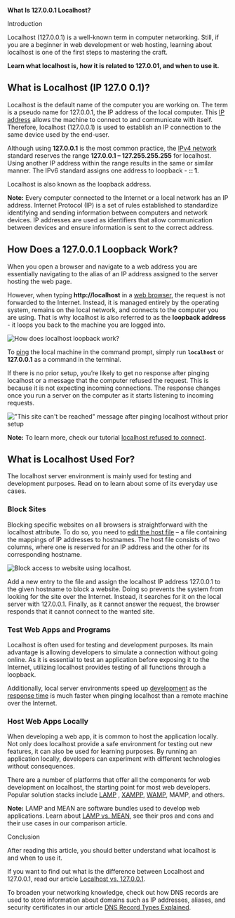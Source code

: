 **What Is 127.0.0.1 Localhost?**

Introduction

Localhost (127.0.0.1) is a well-known term in computer networking. Still, if you are a beginner in web development or web hosting, learning about localhost is one of the first steps to mastering the craft.

**Learn what localhost is, how it is related to 127.0.01, and when to use it.**



## **What is Localhost (IP 127.0 0.1)?**

Localhost is the default name of the computer you are working on. The term is a pseudo name for 127.0.0.1, the IP address of the local computer. This [IP address](https://phoenixnap.com/glossary/what-is-an-ip-address) allows the machine to connect to and communicate with itself. Therefore, localhost (127.0.0.1) is used to establish an IP connection to the same device used by the end-user.

Although using **127.0.0.1** is the most common practice, the [IPv4 network](https://phoenixnap.com/blog/ipv4-vs-ipv6) standard reserves the range **127.0.0.1 – 127.255.255.255** for localhost. Using another IP address within the range results in the same or similar manner. The IPv6 standard assigns one address to loopback - **:: 1**.

Localhost is also known as the loopback address.

**Note:** Every computer connected to the Internet or a local network has an IP address. Internet Protocol (IP) is a set of rules established to standardize identifying and sending information between computers and network devices. IP addresses are used as identifiers that allow communication between devices and ensure information is sent to the correct address.

## How Does a 127.0.0.1 Loopback Work?

When you open a browser and navigate to a web address you are essentially navigating to the alias of an IP address assigned to the server hosting the web page.

However, when typing **http://localhost** in a [web browser](https://phoenixnap.com/glossary/web-browser-definition), the request is not forwarded to the Internet. Instead, it is managed entirely by the operating system, remains on the local network, and connects to the computer you are using. That is why localhost is also referred to as the **loopback address** - it loops you back to the machine you are logged into.

![How does localhost loopback work?](https://phoenixnap.com/kb/wp-content/uploads/2022/02/how-does-loopback-work.png)

To [ping](https://phoenixnap.com/glossary/what-is-ping) the local machine in the command prompt, simply run **`localhost`** or **127.0.0.1** as a command in the terminal.

If there is no prior setup, you’re likely to get no response after pinging localhost or a message that the computer refused the request. This is because it is not expecting incoming connections. The response changes once you run a server on the computer as it starts listening to incoming requests.

!["This site can't be reached" message after pinging localhost without prior setup](https://phoenixnap.com/kb/wp-content/uploads/2022/02/localhost-refused-to-connect.png)

**Note:** To learn more, check our tutorial [localhost refused to connect](https://phoenixnap.com/kb/localhost-refused-to-connect).

## What is Localhost Used For?

The localhost server environment is mainly used for testing and development purposes. Read on to learn about some of its everyday use cases.

### Block Sites

Blocking specific websites on all browsers is straightforward with the localhost attribute. To do so, you need to [edit the host file](https://phoenixnap.com/kb/how-to-edit-hosts-file-in-windows-mac-or-linux) – a file containing the mappings of IP addresses to hostnames. The host file consists of two columns, where one is reserved for an IP address and the other for its corresponding hostname.

![Block access to website using localhost.](https://phoenixnap.com/kb/wp-content/uploads/2022/02/use-localhost-to-block-website.png)

Add a new entry to the file and assign the localhost IP address 127.0.0.1 to the given hostname to block a website. Doing so prevents the system from looking for the site over the Internet. Instead, it searches for it on the local server with 127.0.0.1. Finally, as it cannot answer the request, the browser responds that it cannot connect to the wanted site.

### Test Web Apps and Programs

Localhost is often used for testing and development purposes. Its main advantage is allowing developers to simulate a connection without going online. As it is essential to test an application before exposing it to the Internet, utilizing localhost provides testing of all functions through a loopback.

Additionally, local server environments speed up [development](https://phoenixnap.com/blog/software-development-life-cycle) as the [response time](https://phoenixnap.com/glossary/response-time/) is much faster when pinging localhost than a remote machine over the Internet.

### Host Web Apps Locally

When developing a web app, it is common to host the application locally. Not only does localhost provide a safe environment for testing out new features, it can also be used for learning purposes. By running an application locally, developers can experiment with different technologies without consequences.

There are a number of platforms that offer all the components for web development on localhost, the starting point for most web developers. Popular solution stacks include [LAMP](https://phoenixnap.com/kb/what-is-a-lamp-stack) , [XAMPP](https://phoenixnap.com/kb/how-to-install-xampp-on-ubuntu), [WAMP](https://phoenixnap.com/glossary/what-is-wamp), MAMP, and others.

**Note:** LAMP and MEAN are software bundles used to develop web applications. Learn about [LAMP vs. MEAN](https://phoenixnap.com/kb/mean-vs-lamp), see their pros and cons and their use cases in our comparison article.

Conclusion

After reading this article, you should better understand what localhost is and when to use it.

If you want to find out what is the difference between Localhost and 127.0.0.1, read our article [Localhost vs. 127.0.0.1](https://phoenixnap.com/kb/localhost-vs-127-0-0-1).

To broaden your networking knowledge, check out how DNS records are used to store information about domains such as IP addresses, aliases, and security certificates in our article [DNS Record Types Explained](https://phoenixnap.com/kb/dns-record-types).